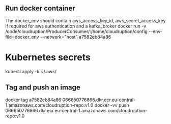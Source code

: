 ## Run docker container

The docker_env should contain aws_access_key_id, aws_secret_access_key if required for aws authentication and a kafka_broker
docker run -v /code/cloudruption/ProducerConsumer/:/home/cloudruption/config --env-file=docker_env --network="host" a7582eb84a86

# Kubernetes secrets

kubectl apply -k ~/.aws/

## Tag and push an image

docker tag a7582eb84a86 066650776666.dkr.ecr.eu-central-1.amazonaws.com/cloudruption-repo:v1.0
docker -vv push 066650776666.dkr.ecr.eu-central-1.amazonaws.com/cloudruption-repo:v1.0

